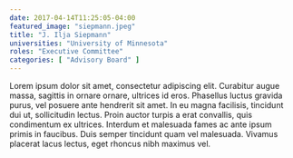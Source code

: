 ```yaml
---
date: 2017-04-14T11:25:05-04:00
featured_image: "siepmann.jpeg"
title: "J. Ilja Siepmann"
universities: "University of Minnesota"
roles: "Executive Committee"
categories: [ "Advisory Board" ]
---
```


Lorem ipsum dolor sit amet, consectetur adipiscing elit. Curabitur augue massa, sagittis in ornare ornare, ultrices id eros. Phasellus luctus gravida purus, vel posuere ante hendrerit sit amet. In eu magna facilisis, tincidunt dui ut, sollicitudin lectus. Proin auctor turpis a erat convallis, quis condimentum ex ultrices. Interdum et malesuada fames ac ante ipsum primis in faucibus. Duis semper tincidunt quam vel malesuada. Vivamus placerat lacus lectus, eget rhoncus nibh maximus vel.





